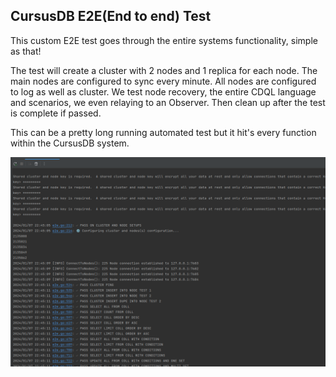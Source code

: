 ## CursusDB E2E(End to end) Test
This custom E2E test goes through the entire systems functionality, simple as that!

The test will create a cluster with 2 nodes and 1 replica for each node.  The main nodes are configured to sync every minute.  All nodes are configured to log as well as cluster.  We test node recovery, the entire CDQL language and scenarios, we even relaying to an Observer.  Then clean up after the test is complete if passed.

This can be a pretty long running automated test but it hit's every function within the CursusDB system. 

![image.png](../images/e2e-image.png)